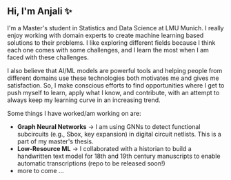 ## Hi, I'm Anjali ✨

I'm a Master's student in Statistics and Data Science at LMU Munich. I really enjoy working with domain experts to create machine learning based solutions to their problems. I like exploring different fields because I think each one comes with some challenges, and I learn the most when I am faced with these challenges.

I also believe that AI/ML models are powerful tools and helping people from different domains use these technologies both motivates me and gives me satisfaction. So, I make conscious efforts to find opportunities where I get to push myself to learn, apply what I know, and contribute, with an attempt to always keep my learning curve in an increasing trend. 

Some things I have worked/am working on are:
- **Graph Neural Networks** -> I am using GNNs to detect functional subcircuits (e.g., Sbox, key expansion) in digital circuit netlists. This is a part of my master's thesis.
- **Low-Resource ML** -> I collaborated with a historian to build a handwritten text model for 18th and 19th century manuscripts to enable automatic transcriptions (repo to be released soon!)
- more to come ...
<!--
**anjalisarawgi/anjalisarawgi** is a ✨ _special_ ✨ repository because its `README.md` (this file) appears on your GitHub profile.

Here are some ideas to get you started:

- 🔭 I’m currently working on ...
- 🌱 I’m currently learning ...
- 👯 I’m looking to collaborate on ...
- 🤔 I’m looking for help with ...
- 💬 Ask me about ...
- 📫 How to reach me: ...
- 😄 Pronouns: ...
- ⚡ Fun fact: ...
-->
